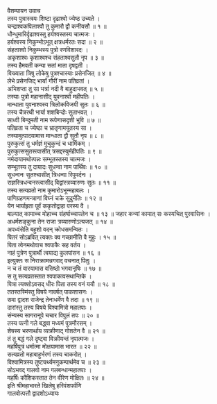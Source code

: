 वैशम्पायन उवाच  
तस्य पुत्रास्त्रयः शिष्टा दृढाश्वो ज्येष्ठ उच्यते ।  
चन्द्राश्वकपिलाश्वौ तु कुमारौ द्वौ कनीयसौ ॥ १ ॥  
धौन्धुमारिर्दृढाश्वस्तु हर्यश्वस्तस्य चात्मजः ।  
हर्यश्वस्य निकुम्भोऽभूत् क्षत्रधर्मरतः सदा ॥ २ ॥  
संहताश्वो निकुम्भस्य पुत्रो रणविशारदः ।  
अकृशाश्वः कृशाश्वश्च संहताश्वसुतौ नृप ॥ ३ ॥  
तस्य हैमवती कन्या सतां माता दृषद्वती ।  
विख्याता त्रिषु लोकेषु पुत्रश्चास्याः प्रसेनजित् ॥ ४ ॥  
लेभे प्रसेनजिद् भार्यां गौरीं नाम पतिव्रतां ।  
अभिशप्ता तु सा भर्त्रा नदी वै बाहुदाभवत् ॥ ५ ॥  
तस्याः पुत्रो महानासीद् युवनाश्वो महीपतिः ।  
मान्धाता युवनाश्वस्य त्रिलोकविजयी सुतः ॥ ६ ॥  
तस्य चैत्ररथी भार्या शशबिन्दोः सुताभवत् ।  
साध्वी बिन्दुमती नाम रूपेणासदृशी भुवि ॥ ७ ॥  
पतिव्रता च ज्येष्ठा च भ्रातृणामयुतस्य सा ।  
तस्यामुत्पादयामास मान्धाता द्वौ सुतौ नृप ॥ ८ ॥  
पुरुकुत्सं तु धर्मज्ञं मुचुकुन्दं च धार्मिकम् ।  
पुरुकुत्ससुतस्त्वासीत् त्रसद्दस्युर्महीपतिः ॥ ९ ॥  
नर्मदायामथोत्पन्नः सम्भूतस्तस्य चात्मजः ।  
सम्भूतस्य तु दायादः सुधन्वा नाम पार्थिवः ॥ १० ॥  
सुधन्वनः सुतश्चासीत् त्रिधन्वा रिपुमर्दनः ।  
राज्ञस्त्रिधन्वनस्त्वासीद् विद्वांस्त्रय्यारुणः सुतः ॥ ११ ॥  
तस्य सत्यव्रतो नाम कुमारोऽभून्महाबलः ।  
पाणिग्रहणमन्त्राणां विघ्नं चक्रे सुदुर्मतिः ॥ १२ ॥  
येन भार्याहृता पूर्वं ककृतोद्वाहा परस्य वै ।  
बाल्यात् कामाच्च मोहाच्च संहर्षाच्चापलेन च ॥ १३ ॥
जहार कन्यां कामात् सः कस्यचित् पुरवासिनः ।  
अधर्मशङ्कुना तेन राजा त्रय्यारुणोऽत्यजत् ॥ १४ ॥  
अपध्वंसेति बहुशो वदन् क्रोधसमन्वितः ।  
पितरं सोऽब्रवित् त्यक्तः क्व गच्छामीति वै मुहुः । १५ ॥  
पिता त्वेनमथोवाच श्वपाकैः सह वर्तय ।  
नाहं पुत्रेण पुत्रार्थी त्वयाद्य कुलपांसन ॥ १६ ॥  
इत्युक्तः स निराक्रामन्नगराद् वचनात् पितुः ।  
न च तं वारयामास वसिष्ठो भगवानृषिः ॥ १७ ॥  
स तु सत्यव्रतस्तात श्वपाकावसथान्तिके ।  
पित्रा त्यक्तोऽवसद् धीरः पिता तस्य वनं ययौ ॥ १८ ॥  
ततस्तस्मिंस्तु विषये नावर्षत् पाकशासनः ।  
समा द्वादश राजेन्द्र तेनाधर्मेण वै तदा ॥ १९ ॥  
दारांस्तु तस्य विषये विश्वामित्रो महातपाः ।  
संन्यस्य सागरानूपे चचार विपुलं तपः ॥ २० ॥  
तस्य पत्नी गले बद्ध्वा मध्यमं पुत्रमौरसम् ।  
शेषस्य भरणार्थाय व्यक्रीणाद् गोशतेन वै ॥ २१ ॥  
तं तु बद्धं गले दृष्ट्वा विक्रीयन्तं नृपात्मजः ।  
महर्षिपुत्रं धर्मात्मा मोक्षयामास भारत ॥ २२ ॥  
सत्यव्रतो महाबाहुर्भरणं तस्य चाकरोत् ।  
विश्वामित्रस्य तुष्ट्यर्थ्यमनुकम्पार्थमेव च ॥ २३ ॥  
सोऽभवद् गालवो नाम गलबन्धान्महातपाः ।  
महर्षिः कौशिकस्तात तेन वीरेण मोक्षितः ॥ २४ ॥  
इति श्रीमहाभारते खिलेषु हरिवंशपर्वणि  
गालवोत्पत्तौ द्वादशोऽध्यायः
